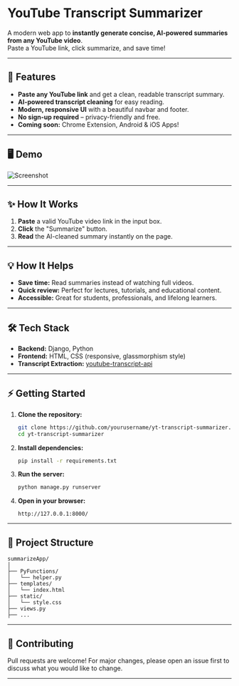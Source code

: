 # YouTube Transcript Summarizer

A modern web app to **instantly generate concise, AI-powered summaries from any YouTube video**.  
Paste a YouTube link, click summarize, and save time!

---

## 🚀 Features

- **Paste any YouTube link** and get a clean, readable transcript summary.
- **AI-powered transcript cleaning** for easy reading.
- **Modern, responsive UI** with a beautiful navbar and footer.
- **No sign-up required** – privacy-friendly and free.
- **Coming soon:** Chrome Extension, Android & iOS Apps!

---

## 🖥️ Demo

![Screenshot](static/demo_screenshot.png) <!-- Add your screenshot here -->

---

## ✨ How It Works

1. **Paste** a valid YouTube video link in the input box.
2. **Click** the "Summarize" button.
3. **Read** the AI-cleaned summary instantly on the page.

---

## 💡 How It Helps

- **Save time:** Read summaries instead of watching full videos.
- **Quick review:** Perfect for lectures, tutorials, and educational content.
- **Accessible:** Great for students, professionals, and lifelong learners.

---

## 🛠️ Tech Stack

- **Backend:** Django, Python
- **Frontend:** HTML, CSS (responsive, glassmorphism style)
- **Transcript Extraction:** [youtube-transcript-api](https://github.com/jdepoix/youtube-transcript-api)

---

## ⚡ Getting Started

1. **Clone the repository:**
    ```bash
    git clone https://github.com/yourusername/yt-transcript-summarizer.git
    cd yt-transcript-summarizer
    ```

2. **Install dependencies:**
    ```bash
    pip install -r requirements.txt
    ```

3. **Run the server:**
    ```bash
    python manage.py runserver
    ```

4. **Open in your browser:**
    ```
    http://127.0.0.1:8000/
    ```

---

## 📁 Project Structure

```
summarizeApp/
│
├── PyFunctions/
│   └── helper.py
├── templates/
│   └── index.html
├── static/
│   └── style.css
├── views.py
├── ...
```

---

## 🤝 Contributing

Pull requests are welcome! For major changes, please open an issue first to discuss what you would like to change.

---
